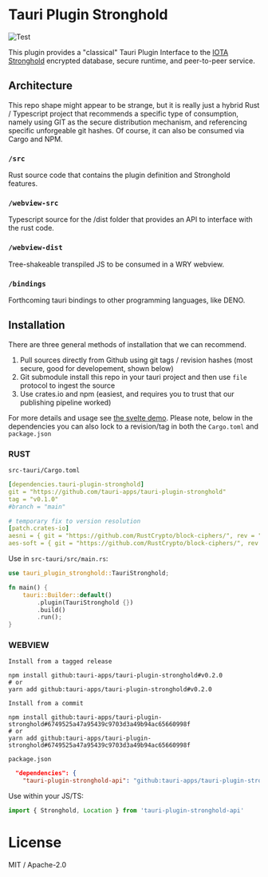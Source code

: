 # Tauri Plugin Stronghold
![Test](https://github.com/tauri-apps/tauri-plugin-stronghold/workflows/Test/badge.svg)

This plugin provides a "classical" Tauri Plugin Interface to the [IOTA Stronghold](https://github.com/iotaledger/stronghold.rs) encrypted database, secure runtime, and peer-to-peer service.

## Architecture
This repo shape might appear to be strange, but it is really just a hybrid Rust / Typescript project that recommends a specific type of consumption, namely using GIT as the secure distribution mechanism, and referencing specific unforgeable git hashes. Of course, it can also be consumed via Cargo and NPM.

### `/src`
Rust source code that contains the plugin definition and Stronghold features.

### `/webview-src`
Typescript source for the /dist folder that provides an API to interface with the rust code.

### `/webview-dist`
Tree-shakeable transpiled JS to be consumed in a WRY webview.

### `/bindings`
Forthcoming tauri bindings to other programming languages, like DENO.

## Installation
There are three general methods of installation that we can recommend.
1. Pull sources directly from Github using git tags / revision hashes (most secure, good for developement, shown below)
2. Git submodule install this repo in your tauri project and then use `file` protocol to ingest the source
3. Use crates.io and npm (easiest, and requires you to trust that our publishing pipeline worked)

For more details and usage see [the svelte demo](examples/svelte-app/src/App.svelte). Please note, below in the dependencies you can also lock to a revision/tag in both the `Cargo.toml` and `package.json`

### RUST
`src-tauri/Cargo.toml`
```yaml
[dependencies.tauri-plugin-stronghold]
git = "https://github.com/tauri-apps/tauri-plugin-stronghold"
tag = "v0.1.0"
#branch = "main"

# temporary fix to version resolution
[patch.crates-io]
aesni = { git = "https://github.com/RustCrypto/block-ciphers/", rev = "268dadc93df08928de3bc510ddf20aabfcc49435" }
aes-soft = { git = "https://github.com/RustCrypto/block-ciphers/", rev = "268dadc93df08928de3bc510ddf20aabfcc49435" }
```

Use in `src-tauri/src/main.rs`:
```rust
use tauri_plugin_stronghold::TauriStronghold;

fn main() {
    tauri::Builder::default()
        .plugin(TauriStronghold {})
        .build()
        .run();
}
```

### WEBVIEW
`Install from a tagged release`
```
npm install github:tauri-apps/tauri-plugin-stronghold#v0.2.0
# or
yarn add github:tauri-apps/tauri-plugin-stronghold#v0.2.0
```

`Install from a commit`
```
npm install github:tauri-apps/tauri-plugin-stronghold#6749525a47a95439c9703d3a49b94ac65660998f
# or
yarn add github:tauri-apps/tauri-plugin-stronghold#6749525a47a95439c9703d3a49b94ac65660998f
```

`package.json`
```json
  "dependencies": {
    "tauri-plugin-stronghold-api": "github:tauri-apps/tauri-plugin-stronghold#v0.2.0",
```

Use within your JS/TS:
```ts
import { Stronghold, Location } from 'tauri-plugin-stronghold-api'
```

# License
MIT / Apache-2.0
